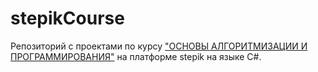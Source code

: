 # stepikCourse

Репозиторий с проектами по курсу ["ОСНОВЫ АЛГОРИТМИЗАЦИИ И ПРОГРАММИРОВАНИЯ"](https://stepik.org/course/61349/info) на платформе stepik на языке С#.
